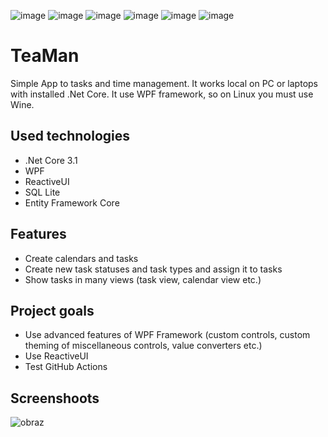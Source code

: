 ![image](https://img.shields.io/github/workflow/status/kkonczak/TeaMan/.NET) ![image](https://img.shields.io/github/languages/top/kkonczak/TeaMan) ![image](https://img.shields.io/github/issues/kkonczak/TeaMan) ![image](https://img.shields.io/github/issues-closed/kkonczak/TeaMan) ![image](https://img.shields.io/github/license/kkonczak/TeaMan) ![image](https://img.shields.io/github/v/tag/kkonczak/TeaMan)
# TeaMan
Simple App to tasks and time management. It works local on PC or laptops with installed .Net Core. It use WPF framework, so on Linux you must use Wine.

## Used technologies
* .Net Core 3.1
* WPF
* ReactiveUI
* SQL Lite
* Entity Framework Core

## Features
* Create calendars and tasks
* Create new task statuses and task types and assign it to tasks
* Show tasks in many views (task view, calendar view etc.)

## Project goals
* Use advanced features of WPF Framework (custom controls, custom theming of miscellaneous controls, value converters etc.)
* Use ReactiveUI
* Test GitHub Actions

## Screenshoots

![obraz](https://user-images.githubusercontent.com/20493874/150607234-2ffdbb50-af2d-4171-8389-0e2dafa1bd45.png)
